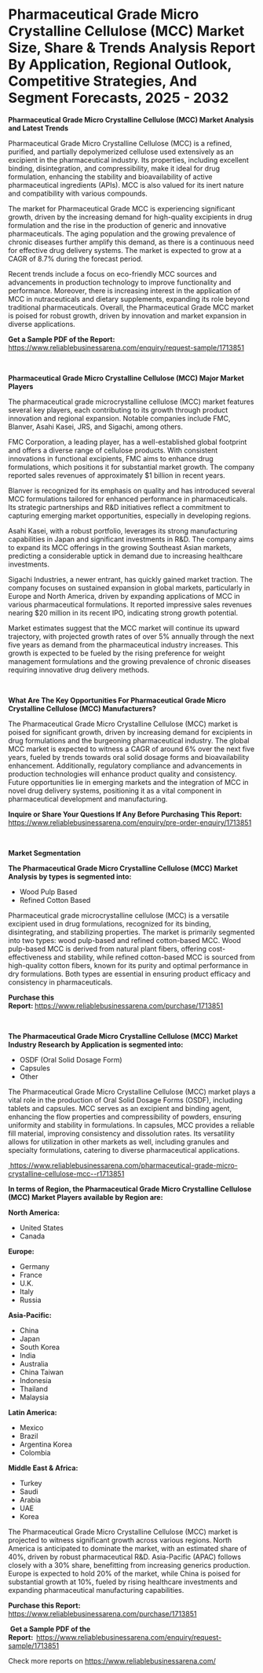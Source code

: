 <p><h1>Pharmaceutical Grade Micro Crystalline Cellulose (MCC) Market Size, Share & Trends Analysis Report By Application, Regional Outlook, Competitive Strategies, And Segment Forecasts, 2025 - 2032</h1></p><p><strong>Pharmaceutical Grade Micro Crystalline Cellulose (MCC) Market Analysis and Latest Trends</strong></p>
<p><p>Pharmaceutical Grade Micro Crystalline Cellulose (MCC) is a refined, purified, and partially depolymerized cellulose used extensively as an excipient in the pharmaceutical industry. Its properties, including excellent binding, disintegration, and compressibility, make it ideal for drug formulation, enhancing the stability and bioavailability of active pharmaceutical ingredients (APIs). MCC is also valued for its inert nature and compatibility with various compounds.</p><p>The market for Pharmaceutical Grade MCC is experiencing significant growth, driven by the increasing demand for high-quality excipients in drug formulation and the rise in the production of generic and innovative pharmaceuticals. The aging population and the growing prevalence of chronic diseases further amplify this demand, as there is a continuous need for effective drug delivery systems. The market is expected to grow at a CAGR of 8.7% during the forecast period. </p><p>Recent trends include a focus on eco-friendly MCC sources and advancements in production technology to improve functionality and performance. Moreover, there is increasing interest in the application of MCC in nutraceuticals and dietary supplements, expanding its role beyond traditional pharmaceuticals. Overall, the Pharmaceutical Grade MCC market is poised for robust growth, driven by innovation and market expansion in diverse applications.</p></p>
<p><strong>Get a Sample PDF of the Report:&nbsp;</strong> <a href="https://www.reliablebusinessarena.com/enquiry/request-sample/1713851?utm_campaign=3292&utm_medium=2&utm_source=Github&utm_content=ia&utm_term=28032025&utm_id=pharmaceutical-grade-micro-crystalline-cellulose-mcc">https://www.reliablebusinessarena.com/enquiry/request-sample/1713851</a></p>
<p>&nbsp;</p>
<p><strong>Pharmaceutical Grade Micro Crystalline Cellulose (MCC) Major Market Players</strong></p>
<p><p>The pharmaceutical grade microcrystalline cellulose (MCC) market features several key players, each contributing to its growth through product innovation and regional expansion. Notable companies include FMC, Blanver, Asahi Kasei, JRS, and Sigachi, among others.</p><p>FMC Corporation, a leading player, has a well-established global footprint and offers a diverse range of cellulose products. With consistent innovations in functional excipients, FMC aims to enhance drug formulations, which positions it for substantial market growth. The company reported sales revenues of approximately $1 billion in recent years.</p><p>Blanver is recognized for its emphasis on quality and has introduced several MCC formulations tailored for enhanced performance in pharmaceuticals. Its strategic partnerships and R&D initiatives reflect a commitment to capturing emerging market opportunities, especially in developing regions.</p><p>Asahi Kasei, with a robust portfolio, leverages its strong manufacturing capabilities in Japan and significant investments in R&D. The company aims to expand its MCC offerings in the growing Southeast Asian markets, predicting a considerable uptick in demand due to increasing healthcare investments.</p><p>Sigachi Industries, a newer entrant, has quickly gained market traction. The company focuses on sustained expansion in global markets, particularly in Europe and North America, driven by expanding applications of MCC in various pharmaceutical formulations. It reported impressive sales revenues nearing $20 million in its recent IPO, indicating strong growth potential.</p><p>Market estimates suggest that the MCC market will continue its upward trajectory, with projected growth rates of over 5% annually through the next five years as demand from the pharmaceutical industry increases. This growth is expected to be fueled by the rising preference for weight management formulations and the growing prevalence of chronic diseases requiring innovative drug delivery methods.</p></p>
<p>&nbsp;</p>
<p><strong>What Are The Key Opportunities For Pharmaceutical Grade Micro Crystalline Cellulose (MCC) Manufacturers?</strong></p>
<p><p>The Pharmaceutical Grade Micro Crystalline Cellulose (MCC) market is poised for significant growth, driven by increasing demand for excipients in drug formulations and the burgeoning pharmaceutical industry. The global MCC market is expected to witness a CAGR of around 6% over the next five years, fueled by trends towards oral solid dosage forms and bioavailability enhancement. Additionally, regulatory compliance and advancements in production technologies will enhance product quality and consistency. Future opportunities lie in emerging markets and the integration of MCC in novel drug delivery systems, positioning it as a vital component in pharmaceutical development and manufacturing.</p></p>
<p><strong>Inquire or Share Your Questions If Any Before Purchasing This Report:</strong> <a href="https://www.reliablebusinessarena.com/enquiry/pre-order-enquiry/1713851?utm_campaign=3292&utm_medium=2&utm_source=Github&utm_content=ia&utm_term=28032025&utm_id=pharmaceutical-grade-micro-crystalline-cellulose-mcc">https://www.reliablebusinessarena.com/enquiry/pre-order-enquiry/1713851</a></p>
<p>&nbsp;</p>
<p><strong>Market Segmentation</strong></p>
<p><strong>The Pharmaceutical Grade Micro Crystalline Cellulose (MCC) Market Analysis by types is segmented into:</strong></p>
<p><ul><li>Wood Pulp Based</li><li>Refined Cotton Based</li></ul></p>
<p><p>Pharmaceutical grade microcrystalline cellulose (MCC) is a versatile excipient used in drug formulations, recognized for its binding, disintegrating, and stabilizing properties. The market is primarily segmented into two types: wood pulp-based and refined cotton-based MCC. Wood pulp-based MCC is derived from natural plant fibers, offering cost-effectiveness and stability, while refined cotton-based MCC is sourced from high-quality cotton fibers, known for its purity and optimal performance in dry formulations. Both types are essential in ensuring product efficacy and consistency in pharmaceuticals.</p></p>
<p><strong>Purchase this Report:&nbsp;</strong><a href="https://www.reliablebusinessarena.com/purchase/1713851?utm_campaign=3292&utm_medium=2&utm_source=Github&utm_content=ia&utm_term=28032025&utm_id=pharmaceutical-grade-micro-crystalline-cellulose-mcc">https://www.reliablebusinessarena.com/purchase/1713851</a></p>
<p>&nbsp;</p>
<p><strong>The Pharmaceutical Grade Micro Crystalline Cellulose (MCC) Market Industry Research by Application is segmented into:</strong></p>
<p><ul><li>OSDF (Oral Solid Dosage Form)</li><li>Capsules</li><li>Other</li></ul></p>
<p><p>The Pharmaceutical Grade Micro Crystalline Cellulose (MCC) market plays a vital role in the production of Oral Solid Dosage Forms (OSDF), including tablets and capsules. MCC serves as an excipient and binding agent, enhancing the flow properties and compressibility of powders, ensuring uniformity and stability in formulations. In capsules, MCC provides a reliable fill material, improving consistency and dissolution rates. Its versatility allows for utilization in other markets as well, including granules and specialty formulations, catering to diverse pharmaceutical applications.</p></p>
<p><a href="https://www.reliablebusinessarena.com/pharmaceutical-grade-micro-crystalline-cellulose-mcc--r1713851?utm_campaign=3292&utm_medium=2&utm_source=Github&utm_content=ia&utm_term=28032025&utm_id=pharmaceutical-grade-micro-crystalline-cellulose-mcc">&nbsp;https://www.reliablebusinessarena.com/pharmaceutical-grade-micro-crystalline-cellulose-mcc--r1713851</a></p>
<p><strong>In terms of Region, the Pharmaceutical Grade Micro Crystalline Cellulose (MCC) Market Players available by Region are:</strong></p>
<p>
    <p> <strong> North America: </strong>
        <ul>
            <li>United States</li>
            <li>Canada</li>
        </ul>
        </p> 
    <p> <strong> Europe: </strong>
        <ul>
            <li>Germany</li>
            <li>France</li>
            <li>U.K.</li>
            <li>Italy</li>
            <li>Russia</li>
        </ul>
        </p> 
    <p> <strong> Asia-Pacific: </strong>
        <ul>
            <li>China</li>
            <li>Japan</li>
            <li>South Korea</li>
            <li>India</li>
            <li>Australia</li>
            <li>China Taiwan</li>
            <li>Indonesia</li>
            <li>Thailand</li>
            <li>Malaysia</li>
        </ul>
        </p> 
    <p> <strong> Latin America: </strong>
        <ul>
            <li>Mexico</li>
            <li>Brazil</li>
            <li>Argentina Korea</li>
            <li>Colombia</li>
        </ul>
        </p> 
    <p> <strong> Middle East & Africa: </strong>
        <ul>
            <li>Turkey</li>
            <li>Saudi</li>
            <li>Arabia</li>
            <li>UAE</li>
            <li>Korea</li>
        </ul>
    </p>
    </p>
<p><p>The Pharmaceutical Grade Micro Crystalline Cellulose (MCC) market is projected to witness significant growth across various regions. North America is anticipated to dominate the market, with an estimated share of 40%, driven by robust pharmaceutical R&D. Asia-Pacific (APAC) follows closely with a 30% share, benefitting from increasing generics production. Europe is expected to hold 20% of the market, while China is poised for substantial growth at 10%, fueled by rising healthcare investments and expanding pharmaceutical manufacturing capabilities.</p></p>
<p><strong>Purchase this Report: </strong><a href="https://www.reliablebusinessarena.com/purchase/1713851?utm_campaign=3292&utm_medium=2&utm_source=Github&utm_content=ia&utm_term=28032025&utm_id=pharmaceutical-grade-micro-crystalline-cellulose-mcc">https://www.reliablebusinessarena.com/purchase/1713851</a></p>
<p>&nbsp;<strong>Get a Sample PDF of the Report:&nbsp;&nbsp;</strong><a href="https://www.reliablebusinessarena.com/enquiry/request-sample/1713851?utm_campaign=3292&utm_medium=2&utm_source=Github&utm_content=ia&utm_term=28032025&utm_id=pharmaceutical-grade-micro-crystalline-cellulose-mcc">https://www.reliablebusinessarena.com/enquiry/request-sample/1713851</a></p>
<p><strong></strong></p>
<p>Check more reports on <a href="https://www.reliablebusinessarena.com/?utm_campaign=3292&utm_medium=2&utm_source=Github&utm_content=ia&utm_term=28032025&utm_id=pharmaceutical-grade-micro-crystalline-cellulose-mcc">https://www.reliablebusinessarena.com/</a></p>